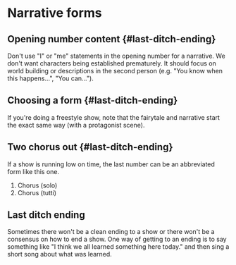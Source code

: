 # Narrative forms

## Opening number content {#last-ditch-ending}

Don't use "I" or "me" statements in the opening number for a narrative. We don't want characters being established prematurely. It should focus on world building or descriptions in the second person \(e.g. "You know when this happens...", "You can..."\).

## Choosing a form {#last-ditch-ending}

If you're doing a freestyle show, note that the fairytale and narrative start the exact same way \(with a protagonist scene\).

## Two chorus out {#last-ditch-ending}

If a show is running low on time, the last number can be an abbreviated form like this one.

1. Chorus \(solo\)
2. Chorus \(tutti\)

## Last ditch ending

Sometimes there won't be a clean ending to a show or there won't be a consensus on how to end a show. One way of getting to an ending is to say something like "I think we all learned something here today." and then sing a short song about what was learned.

